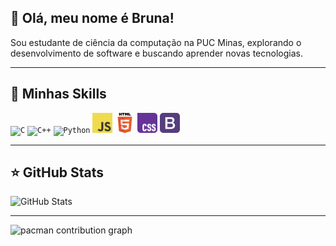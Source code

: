 ## 💜 Olá, meu nome é Bruna!

Sou estudante de ciência da computação na PUC Minas, explorando o desenvolvimento de software e buscando aprender novas tecnologias.

---

## 🚀 Minhas Skills

<code><img height="32" src="https://cdn.iconscout.com/icon/free/png-512/c-programming-569564.png" alt="C"/></code>
<code><img height="32" src="https://upload.wikimedia.org/wikipedia/commons/1/18/ISO_C%2B%2B_Logo.svg" alt="C++"/></code>
<code><img height="32" src="https://cdn.jsdelivr.net/gh/devicons/devicon/icons/python/python-original.svg" alt="Python"/></code>
<code><img height="32" src="https://raw.githubusercontent.com/github/explore/80688e429a7d4ef2fca1e82350fe8e3517d3494d/topics/javascript/javascript.png" alt="Javascript"/></code>
<code><img height="32" src="https://raw.githubusercontent.com/github/explore/80688e429a7d4ef2fca1e82350fe8e3517d3494d/topics/html/html.png" alt="HTML5"/></code>
<code><img height="32" src="https://raw.githubusercontent.com/github/explore/80688e429a7d4ef2fca1e82350fe8e3517d3494d/topics/css/css.png" alt="CSS"/></code>
<code><img height="32" src="https://raw.githubusercontent.com/github/explore/80688e429a7d4ef2fca1e82350fe8e3517d3494d/topics/bootstrap/bootstrap.png" alt="Bootstrap"/></code>


---

## ⭐ GitHub Stats

![GitHub Stats](https://github-readme-stats.vercel.app/api?username=brunademarco&show_icons=true&theme=radical)

---
<picture>
  <source media="(prefers-color-scheme: dark)" srcset="https://raw.githubusercontent.com/brunademarco/brunademarco/output/pacman-contribution-graph-dark.svg">
  <source media="(prefers-color-scheme: light)" srcset="https://raw.githubusercontent.com/brunademarco/brunademarco/output/pacman-contribution-graph.svg">
  <img alt="pacman contribution graph" src="https://raw.githubusercontent.com/brunademarco/brunademarco/output/pacman-contribution-graph.svg">
</picture>
